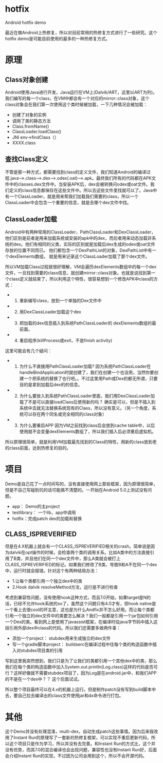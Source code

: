 # hotfix
Android hotfix demo

最近在做Android上热修复，所以对目前常用的热修复方式进行了一些研究。这个hotfix demo是可能目前使用的最多的一种热修复方式。


# 原理

## Class对象创建
Android使用Java进行开发，Java运行在VM上(Dalvik/ART，这里以ART为列)。我们编写的每一个class，在VM中都会有一个对应的mirror::class对象，这个class对象会在我们第一次使用这个类时候被加载，一下几种情况会被加载：
 * 创建了对象的实例
 * 调用了类的静态方法
 * Class.fromName()
 * ClassLoader.loadClass()
 * JNI env->findClass（）
 * XXXX.class

## 查找Class定义
不管是那一种方式，都需要找到class的定义文件，我们知道Android的编译过程.java-->.class-->.dex-->.odex(.oat)-->.apk。最终我们所有的代码都在APK文件中的classes.dex文件中。当安装APK后，dex会被转换问odex或oat文件。我们定义的class信息都保存在这些文件中。所以去这些文件里找就可以了。Java中有一个ClassLoader，就是用来帮我们加载我们需要的class，所以一个ClassLoader中会包含一个重要的信息，就是去哪个dex文件中找。

## ClassLoader加载
Android中有两种常用的ClassLoader，PathClassLoader和DexClassLoader，他们区别是前者是用来加载系统或安装的apk中的dex，而后者用来动态加载非系统的dex。他们有相同的父类，实际的区别就是加载后dex生成的odex或oat文件存放的位置不同而已。 他们都包含一个DexPathList的对象，DexPathList中有一个dexElements数组， 就是用来记录这个ClassLoader加载了那个dex文件。

所以VM加载Class过程就很好理解，VM会遍历dexElements数组中的每一个dex文件，一旦找到需要的class信息，就创建mirror::class对象。也就是说找到第一个class定义就结束了，所以利用这个特性，很容易想到一个修改APK中class的方式：
 * 1. 重新编写class，放到一个单独的Dex文件中
 * 2. 用DexClassLoader加载这个dex
 * 3. 把加载的dex信息插入到系统PathClassLoader的 dexElements数组的最前面。
 * 4. 重启程序(killProcess或exit，不是finish activity)

这里可能会有几个疑问：
 * 1. 为什么不直接用PathClassLoader加载?
 因为系统PathClassLoader在handleBindApplication时就创建了，我们在创建一个也没用，当然你要创建一个把系统的替换了也行吧。。不过这里用Path或Dex的都无所谓，只要目的是拿到加载后dex的的信息。

 * 2. 为什么要放入到系统PathClassLoader里面，我们用DexClassLoader加载了不是可以直接loadClass后使用新的吗？
 确实是可以，但是不插入到系统中去就无法替换系统现有的Class，所以没有意义。（另一个角度，系统可以存在两个同名或完全相同的class对象）

 * 3. 为什么要重启APP
 因为VM之前找到class后会放到cache table中，以后使用就不会变量dexElements数组了，所以我们插入后必须重启虚拟机。


 所以原理很简单，就是利用VM加载最先找到的Class的特性，用新的class放到老的class前面，达到热修复的目的。



# 项目
Demo是自己花了一点时间写的，没有直接使用网上那些框架，因为原理很简单，但是不自己写碰到坑的话可能搞不清楚的。一开始在Android 5.0上测试没有问题。

* app： Demo的主project
* testlibrary： 一个lib，app中调用
* hotfix：完成patch dex的加载和替换


## CLASS_ISPREVERIFIED
但是在4.X机器上就会有一个CLASS_ISPREVERIFIED相关的crash。简单说是因为dalvik在opt操作的时候，会检查两个类的调用关系。比如A类中的方法直接引用了B类，并且他们在同一个dex文件中，那么A类就会被打上CLASS_ISPREVERIFIED的标记。如果我们修改了B类，导致B和A不在同一个dex中，运行时就会报错。针对这个有两种结局办法：

* 1.让每个类都引用一个独立dex中的类
* 2.Hook dalvik resolveMethod方法，运行是不进行检查

考虑到兼容性问题，没有使用hook这种方式，而且7.0开始，如果target是N的话，已经不允许hook系统的so了，虽然这个问题只有4.0才有，但hook native是一个看上去很cool的坏主意，这也是为什么Andfix并不怎么好用。而让每个类都引用一个独立的dex文件中的类要怎么解决？我们一般都是引用一个jar包如何引用一个Dex的类。看到网上是使用了javassist框架，在编译时往java字节码中插入这段引用外部dex中class的代码。所以我们还需要多做两件事：
 * 添加一个project： stubdex用来生成独立的dex文件
 * 写一个gradle脚本project： buildserc在编译过程中往每个类的构造函数中插入对stubdex项目类的引用

写到这里我突然想到，我们只是为了让我们的类都引用一个其他dex中的类，那么我们在每个类的构造函数中加入System.out.println(Log.class)这样的代码是否可行？这样好像就不需要stubdex项目了，因为Log是在android.jar中，和我们APP的不是在一个dex中？？ 这个后面试试。

所以整个项目最终可以在4.x的机器上运行。但是制作patch没有写到build脚本中去，要自己拉去编译出的class文件使用jar和dx命令进行打包。


# 其他
这个Demo并没有处理混淆，multi-dex，自动生成patch这些事情。因为后来我改用了Instant Run的原理写了一套新的热修复框架，可以实现不重启更新代码，所以这个项目只是作为学习，所以并没有去完善。和Instant Run的方式比，这个并没有优势，而其7.0的混合编译也会出现问题，兼容性也没有Instant Run好，后面会介绍Instant Run的实现，不过因为公司会用到这个，所以不会开源代码。





